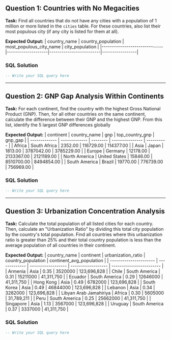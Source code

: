 ## Question 1: Countries with No Megacities

**Task:** Find all countries that do not have any cities with a population of 1 million or more listed in the `cities` table. For these countries, also list their most populous city (if any city is listed for them at all).

**Expected Output:**
| country_name                 | country_population | most_populous_city_name | city_population |
|------------------------------|--------------------|-------------------------|-----------------|

### SQL Solution
```sql
-- Write your SQL query here
```
---

## Question 2: GNP Gap Analysis Within Continents

**Task:** For each continent, find the country with the highest Gross National Product (GNP). Then, for all other countries on the same continent, calculate the difference between their GNP and the highest GNP. From this list, identify the 5 largest GNP differences globally

**Expected Output:**
| continent     | country_name  | gnp      | top_country_gnp | gnp_gap    |
| ------------- | ------------- | -------- | --------------- | ---------- |
| Africa        | South Africa  | 2352.00  | 116729.00       | 114377.00  |
| Asia          | Japan         | 1813.00  | 3787042.00      | 3785229.00 |
| Europe        | Germany       | 12178.00 | 2133367.00      | 2121189.00 |
| North America | United States | 15846.00 | 8510700.00      | 8494854.00 |
| South America | Brazil        | 19770.00 | 776739.00       | 756969.00  |

### SQL Solution
```sql
-- Write your SQL query here
```
---

## Question 3: Urbanization Concentration Analysis

**Task:** Calculate the total population of all listed cities for each country. Then, calculate an "Urbanization Ratio" by dividing this total city population by the country's total population. Find all countries where this urbanization ratio is greater than 25% and their total country population is less than the average population of all countries in their continent.

**Expected Output:**
| country_name           | continent     | urbanization_ratio | country_population | continent_avg_population |
| ---------------------- | ------------- | ------------------ | ------------------ | ------------------------ |
| Armenia                | Asia          | 0.35               | 3520000            | 123,696,828              |
| Chile                  | South America | 0.31               | 15211000           | 41,311,750               |
| Ecuador                | South America | 0.29               | 12646000           | 41,311,750               |
| Hong Kong              | Asia          | 0.49               | 6782000            | 123,696,828              |
| South Korea            | Asia          | 0.49               | 46844000           | 123,696,828              |
| Lebanon                | Asia          | 0.34               | 3282000            | 123,696,828              |
| Libyan Arab Jamahiriya | Africa        | 0.30               | 5605000            | 31,789,211               |
| Peru                   | South America | 0.25               | 25662000           | 41,311,750               |
| Singapore              | Asia          | 1.13               | 3567000            | 123,696,828              |
| Uruguay                | South America | 0.37               | 3337000            | 41,311,750               |

### SQL Solution
```sql
-- Write your SQL query here
```